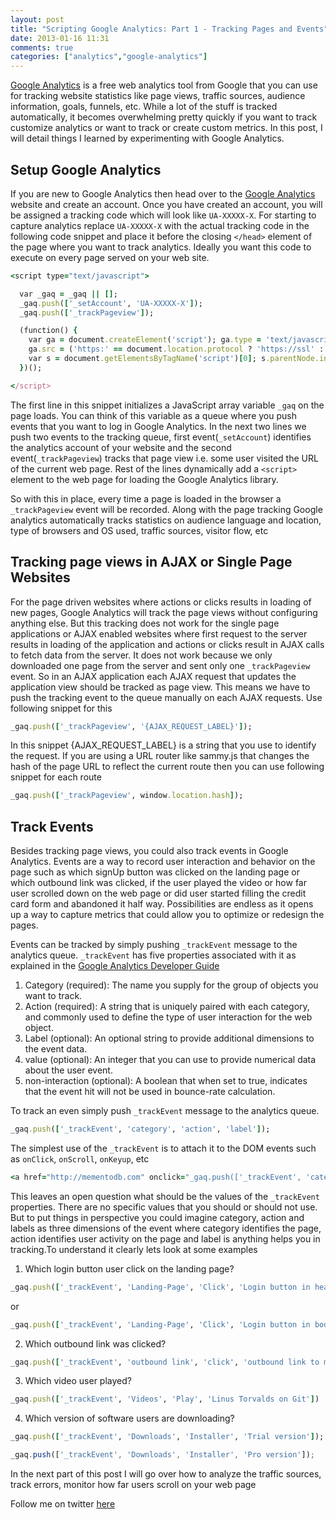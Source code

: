 ```yaml
---
layout: post
title: "Scripting Google Analytics: Part 1 - Tracking Pages and Events"
date: 2013-01-16 11:31
comments: true
categories: ["analytics","google-analytics"] 
---
```

[Google Analytics](http://www.google.com/analytics) is a free web analytics tool from Google that you can use for tracking website statistics like page views, traffic sources, audience information, goals, funnels, etc. While a lot of the stuff is tracked automatically, it becomes overwhelming pretty quickly if you want to track customize analytics or want to track or create custom metrics. In this post, I will detail things I learned by experimenting with Google Analytics.

<!-- more -->

## Setup Google Analytics

If you are new to Google Analytics then head over to the [Google Analytics](http://www.google.com/analytics) website and create an account. Once you have created an account, you will be assigned a tracking code which will look like `UA-XXXXX-X`. For starting to capture analytics replace `UA-XXXXX-X` with the actual tracking code in the following code snippet and place it before the closing `</head>` element of the page where you want to track analytics. Ideally you want this code to execute on every page served on your web site.

``` ruby Getting Started with Google Analytics
<script type="text/javascript">

  var _gaq = _gaq || [];
  _gaq.push(['_setAccount', 'UA-XXXXX-X']);
  _gaq.push(['_trackPageview']);

  (function() {
    var ga = document.createElement('script'); ga.type = 'text/javascript'; ga.async = true;
    ga.src = ('https:' == document.location.protocol ? 'https://ssl' : 'http://www') + '.google-analytics.com/ga.js';
    var s = document.getElementsByTagName('script')[0]; s.parentNode.insertBefore(ga, s);
  })();

</script>
```

The first line in this snippet initializes a JavaScript array variable `_gaq` on the page loads. You can think of this variable as a queue where you push events that you want to log in Google Analytics. In the next two lines we push two events to the tracking queue, first event(`_setAccount`) identifies the analytics account of your website and the second event(`_trackPageview`) tracks that page view i.e. some user visited the URL of the current web page. Rest of the lines dynamically add a `<script>` element to the web page for loading the Google Analytics library. 

So with this in place, every time a page is loaded in the browser a `_trackPageview` event will be recorded. Along with the page tracking Google analytics automatically tracks statistics on audience language and location, type of browsers and OS used, traffic sources, visitor flow, etc

## Tracking page views in AJAX or Single Page Websites

For the page driven websites where actions or clicks results in loading of new pages, Google Analytics will track the page views without configuring anything else. But this tracking does not work for the single page applications or AJAX enabled websites where first request to the server results in loading of the application and actions or clicks result in AJAX calls to fetch data from the server. It does not work because we only downloaded one page from the server and sent only one `_trackPageview` event. So in an AJAX application each AJAX request that updates the application view should be tracked as page view. This means we have to push the tracking event to the queue manually on each AJAX requests. Use following snippet for this

``` ruby Tracking page views for AJAX applications
_gaq.push(['_trackPageview', '{AJAX_REQUEST_LABEL}']);
```

In this snippet {AJAX_REQUEST_LABEL} is a string that you use to identify the request. If you are using a URL router like sammy.js that changes the hash of the page URL to reflect the current route then you can use following snippet for each route

``` ruby tracking page hash for sammy.js style URL routers
_gaq.push(['_trackPageview', window.location.hash]);
```

## Track Events

Besides tracking page views, you could also track events in Google Analytics. Events are a way to record user interaction and behavior on the page such as which signUp button was clicked on the landing page or which outbound link was clicked, if the user played the video or how far user scrolled down on the web page or did user started filling the credit card form and abandoned it half way. Possibilities are endless as it opens up a way to capture metrics that could allow you to optimize or redesign the pages.

Events can be tracked by simply pushing `_trackEvent` message to the analytics queue. `_trackEvent` has five properties associated with it as explained in the [Google Analytics Developer Guide](https://developers.google.com/analytics/devguides/collection/gajs/eventTrackerGuide)

1. Category (required): The name you supply for the group of objects you want to track. 
2. Action (required): A string that is uniquely paired with each category, and commonly used to define the type of user interaction for the web object.
3. Label (optional): An optional string to provide additional dimensions to the event data.
4. value (optional): An integer that you can use to provide numerical data about the user event.
5. non-interaction (optional): A boolean that when set to true, indicates that the event hit will not be used in bounce-rate calculation.

To track an even simply push `_trackEvent` message to the analytics queue.

``` ruby Tracking Events in Google Analytics
_gaq.push(['_trackEvent', 'category', 'action', 'label']);
```

The simplest use of the `_trackEvent` is to attach it to the DOM events such as `onClick`, `onScroll`, `onKeyup`, etc

``` ruby Tracking DOM events
<a href="http://mementodb.com" onclick="_gaq.push(['_trackEvent', 'category', 'action', 'label']);">Goto Memento</a>
```

This leaves an open question what should be the values of the `_trackEvent` properties. There are no specific values that you should or should not use. But to put things in perspective you could imagine category, action and labels as three dimensions of the event where category identifies the page, action identifies user activity on the page and label is anything helps you in tracking.To understand it clearly lets look at some examples

1. Which login button user click on the landing page?

``` ruby User clicked on Login button in header
_gaq.push(['_trackEvent', 'Landing-Page', 'Click', 'Login button in header']);
```

or 

``` ruby User clicked on Login button in body
_gaq.push(['_trackEvent', 'Landing-Page', 'Click', 'Login button in body']);
```

2. Which outbound link was clicked?

``` ruby User clicked on mementodb.com link
_gaq.push(['_trackEvent', 'outbound link', 'click', 'outbound link to mementodb.com']);
```

3. Which video user played?

``` ruby User played video with title "Linus Torvalds on Git"
_gaq.push(['_trackEvent', 'Videos', 'Play', 'Linus Torvalds on Git'])
```

4. Which version of software users are downloading?

``` ruby User downloaded Trial version of the software
_gaq.push(['_trackEvent', 'Downloads', 'Installer', 'Trial version']);
```

``` js User downloaded Pro version of the software
_gaq.push(['_trackEvent', 'Downloads', 'Installer', 'Pro version']);
```

In the next part of this post I will go over how to analyze the traffic sources, track errors, monitor how far users scroll on your web page

Follow me on twitter [here](http://twitter.com/hgilani)
